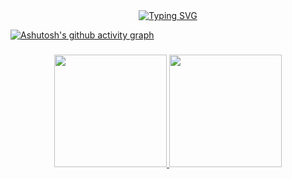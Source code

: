 <div align=center>
<a href="https://git.io/typing-svg"><img src="https://readme-typing-svg.demolab.com?font=Roboto&pause=1000&color=D9E6D1&center=true&width=435&lines=I'm+dny!;Thank+You+Kennedy+<3+!" alt="Typing SVG" /></a>
</div>

[![Ashutosh's github activity graph](https://activity-graph.herokuapp.com/graph?username=yeedny&theme=tokyo-night)](https://github.com/yeedny/github-readme-activity-graph)

###

<div align="center">
  <a href="https://github.com/KennedyReisz" />
  <img height="180em" src="https://github-readme-stats.vercel.app/api?username=yeedny&show_icons=true&theme=tokyonight&include_all_commits=true&count_private=true"/>
  <img height="180em" src="https://github-readme-stats.vercel.app/api/top-langs/?username=KennedyReisz&layout=compact&theme=tokyonight"/>
  
</div>

